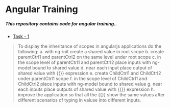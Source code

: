 # Angular Training

##### This repository contains code for angular training..

  - [Task - 1]
> To display the inheritance of scopes in angularjs applications do the following:
 a. with ng-init create a shared value in root scope
 b. create parentCtrl1 and parentCtrl2 on the same level under root scope
 c. in the scope level of parentCtrl1 and parentCtrl2 place inputs with ng-model bound to shared value
 d. near each input place output of shared value with {{}} expression
 e. create ChildCtrl1 and ChildCtrl2 under parentCtrl1 scope
 f. in the scope level of ChildCtrl1 and ChildCtrl2 place inputs with ng-model bound to shared value
 g. near each inputs place outputs of shared value with {{}} expression
 h. improve the application so that all the {{}} show the same values after different scenarios of typing in valuse into different inputs.


[//]: # (These are reference links used in the body of this note and get stripped out when the markdown processor does its job. There is no need to format nicely because it shouldn't be seen. Thanks SO - http://stackoverflow.com/questions/4823468/store-comments-in-markdown-syntax)

   [Task - 1]: <//http://niknik19.github.io/angular-training/>

